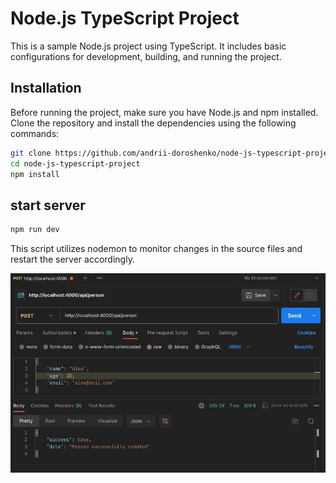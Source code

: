 # Node.js TypeScript Project

This is a sample Node.js project using TypeScript. It includes basic configurations for development, building, and running the project.

## Installation

Before running the project, make sure you have Node.js and npm installed. Clone the repository and install the dependencies using the following commands:

```bash
git clone https://github.com/andrii-doroshenko/node-js-typescript-project.git
cd node-js-typescript-project
npm install
```

## start server

```bash
npm run dev
```

This script utilizes nodemon to monitor changes in the source files and restart the server accordingly.

![postman-request-example](./screenshort-post.jpeg)
